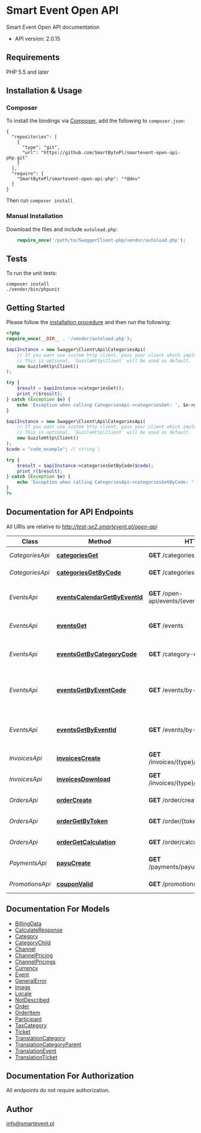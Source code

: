 # Smart Event Open API
Smart Event Open API documentation

- API version: 2.0.15

## Requirements

PHP 5.5 and later

## Installation & Usage
### Composer

To install the bindings via [Composer](http://getcomposer.org/), add the following to `composer.json`:

```
{
  "repositories": [
    {
      "type": "git",
      "url": "https://github.com/SmartBytePl/smartevent-open-api-php.git"
    }
  ],
  "require": {
    "SmartBytePl/smartevent-open-api-php": "*@dev"
  }
}
```

Then run `composer install`

### Manual Installation

Download the files and include `autoload.php`:

```php
    require_once('/path/to/SwaggerClient-php/vendor/autoload.php');
```

## Tests

To run the unit tests:

```
composer install
./vendor/bin/phpunit
```

## Getting Started

Please follow the [installation procedure](#installation--usage) and then run the following:

```php
<?php
require_once(__DIR__ . '/vendor/autoload.php');

$apiInstance = new Swagger\Client\Api\CategoriesApi(
    // If you want use custom http client, pass your client which implements `GuzzleHttp\ClientInterface`.
    // This is optional, `GuzzleHttp\Client` will be used as default.
    new GuzzleHttp\Client()
);

try {
    $result = $apiInstance->categoriesGet();
    print_r($result);
} catch (Exception $e) {
    echo 'Exception when calling CategoriesApi->categoriesGet: ', $e->getMessage(), PHP_EOL;
}

$apiInstance = new Swagger\Client\Api\CategoriesApi(
    // If you want use custom http client, pass your client which implements `GuzzleHttp\ClientInterface`.
    // This is optional, `GuzzleHttp\Client` will be used as default.
    new GuzzleHttp\Client()
);
$code = "code_example"; // string | 

try {
    $result = $apiInstance->categoriesGetByCode($code);
    print_r($result);
} catch (Exception $e) {
    echo 'Exception when calling CategoriesApi->categoriesGetByCode: ', $e->getMessage(), PHP_EOL;
}
?>
```

## Documentation for API Endpoints

All URIs are relative to *http://test-se2.smartevent.pl/open-api*

Class | Method | HTTP request | Description
------------ | ------------- | ------------- | -------------
*CategoriesApi* | [**categoriesGet**](docs/Api/CategoriesApi.md#categoriesget) | **GET** /categories | Get list of all categories
*CategoriesApi* | [**categoriesGetByCode**](docs/Api/CategoriesApi.md#categoriesgetbycode) | **GET** /categories/{code} | Get category details
*EventsApi* | [**eventsCalendarGetByEventId**](docs/Api/EventsApi.md#eventscalendargetbyeventid) | **GET** /open-api/events/{eventId}/calendar/{type} | Get specific event calendar by type_extension
*EventsApi* | [**eventsGet**](docs/Api/EventsApi.md#eventsget) | **GET** /events | Get Events from the system
*EventsApi* | [**eventsGetByCategoryCode**](docs/Api/EventsApi.md#eventsgetbycategorycode) | **GET** /category-events/by-code/{code} | Get events data for specied category code
*EventsApi* | [**eventsGetByEventCode**](docs/Api/EventsApi.md#eventsgetbyeventcode) | **GET** /events/by-code/{code} | Get specific event data from the system by event code
*EventsApi* | [**eventsGetByEventId**](docs/Api/EventsApi.md#eventsgetbyeventid) | **GET** /events/by-id/{id} | Get specific event data from the system by event id
*InvoicesApi* | [**invoicesCreate**](docs/Api/InvoicesApi.md#invoicescreate) | **GET** /invoices/{type}/create/{tokenValue} | Create invoice by type
*InvoicesApi* | [**invoicesDownload**](docs/Api/InvoicesApi.md#invoicesdownload) | **GET** /invoices/{type}/download/{tokenValue} | Download invoice by type for order
*OrdersApi* | [**orderCreate**](docs/Api/OrdersApi.md#ordercreate) | **GET** /order/create | Create order in system
*OrdersApi* | [**orderGetByToken**](docs/Api/OrdersApi.md#ordergetbytoken) | **GET** /order/{tokenValue} | Get details about created order
*OrdersApi* | [**orderGetCalculation**](docs/Api/OrdersApi.md#ordergetcalculation) | **GET** /order/calculate | Calculate order
*PaymentsApi* | [**payuCreate**](docs/Api/PaymentsApi.md#payucreate) | **GET** /payments/payu/create/{tokenValue} | Create payment for order
*PromotionsApi* | [**couponValid**](docs/Api/PromotionsApi.md#couponvalid) | **GET** /promotions/coupon/{coupon} | Verify coupon validiation

## Documentation For Models

 - [BillingData](docs/Model/BillingData.md)
 - [CalculateResponse](docs/Model/CalculateResponse.md)
 - [Category](docs/Model/Category.md)
 - [CategoryChild](docs/Model/CategoryChild.md)
 - [Channel](docs/Model/Channel.md)
 - [ChannelPricing](docs/Model/ChannelPricing.md)
 - [ChannelPricings](docs/Model/ChannelPricings.md)
 - [Currency](docs/Model/Currency.md)
 - [Event](docs/Model/Event.md)
 - [GeneralError](docs/Model/GeneralError.md)
 - [Image](docs/Model/Image.md)
 - [Locale](docs/Model/Locale.md)
 - [NotDescribed](docs/Model/NotDescribed.md)
 - [Order](docs/Model/Order.md)
 - [OrderItem](docs/Model/OrderItem.md)
 - [Participant](docs/Model/Participant.md)
 - [TaxCategory](docs/Model/TaxCategory.md)
 - [Ticket](docs/Model/Ticket.md)
 - [TranslationCategory](docs/Model/TranslationCategory.md)
 - [TranslationCategoryParent](docs/Model/TranslationCategoryParent.md)
 - [TranslationEvent](docs/Model/TranslationEvent.md)
 - [TranslationTicket](docs/Model/TranslationTicket.md)

## Documentation For Authorization

 All endpoints do not require authorization.


## Author

info@smartevent.pl
